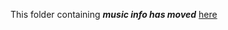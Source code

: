 
This folder containing ***music info has moved*** [here](https://github.com/grantj-re3/MusiCalzone)
